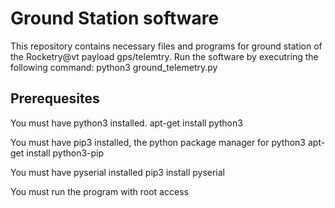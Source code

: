 Ground Station software
===========================
This repository contains necessary files and programs for ground station of the Rocketry@vt payload gps/telemtry. Run the software by executring the following command:
python3 ground_telemetry.py

Prerequesites
--------------
You must have python3 installed.
apt-get install python3

You must have pip3 installed, the python package manager for python3
apt-get install python3-pip

You must have pyserial installed
pip3 install pyserial

You must run the program with root access
